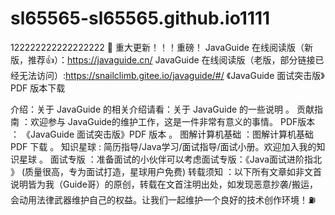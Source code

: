 # sl65565-sl65565.github.io1111
122222222222222222
👏 重大更新！！！重磅！
JavaGuide 在线阅读版（新版，推荐👍）：https://javaguide.cn/
JavaGuide 在线阅读版（老版，部分链接已经无法访问）:https://snailclimb.gitee.io/javaguide/#/
《JavaGuide 面试突击版》PDF 版本下载


介绍：关于 JavaGuide 的相关介绍请看：关于 JavaGuide 的一些说明 。
贡献指南 ：欢迎参与 JavaGuide的维护工作，这是一件非常有意义的事情。
PDF版本 ： 《JavaGuide 面试突击版》PDF 版本 。
图解计算机基础 ：图解计算机基础 PDF 下载 。
知识星球 : 简历指导/Java学习/面试指导/面试小册。欢迎加入我的知识星球 。
面试专版 ：准备面试的小伙伴可以考虑面试专版：《Java面试进阶指北 》 (质量很高，专为面试打造，星球用户免费)
转载须知 ：以下所有文章如非文首说明皆为我（Guide哥）的原创，转载在文首注明出处，如发现恶意抄袭/搬运，会动用法律武器维护自己的权益。让我们一起维护一个良好的技术创作环境！⛽️
